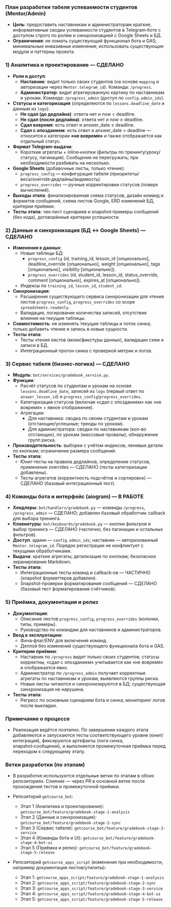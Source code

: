 ### План разработки табеля успеваемости студентов (Mentor/Admin)

- **Цель**: предоставить наставникам и администраторам краткие, информативные сводки успеваемости студентов в Telegram‑боте с доступом строго по ролям и синхронизацией с Google Sheets и БД.
- **Ограничения**: не ломать существующий функционал бота и GAS; минимальные инвазивные изменения; использовать существующие модули и паттерны проекта.

### 1) Аналитика и проектирование — СДЕЛАНО
- **Роли и доступ**:
  - **Наставник**: видит только своих студентов (на основе `mapping` и авторизации через `Mentor.telegram_id`). Команда: `/progress`.
  - **Администратор**: видит агрегированную картину по наставникам и урокам. Команда: `/progress_admin` (доступ по `config.admin_ids`).
- **Статусы и категоризация** (определяются по `lessons.deadline_date` и данным из `logs`):
  - **Не сдал (до дедлайна)**: ответа нет и now < deadline.
  - **Не сдал (после дедлайна)**: ответа нет и now ≥ deadline.
  - **Сдал вовремя**: есть ответ и answer_date ≤ deadline.
  - **Сдал с опозданием**: есть ответ и answer_date > deadline — относится к категории **«не вовремя»** и также отображается как отдельный статус.
- **Формат Telegram‑выдачи**:
  - Короткие агрегаты + inline‑кнопки (фильтры по тренингу/уроку/статусу, пагинация). Сообщения не перегружать; при необходимости разбивать на несколько.
- **Google Sheets** (добавочные листы, только чтение):
  - `progress_config` — конфигурация табеля (приоритеты/веса/override‑дедлайны/видимость).
  - `progress_overrides` — ручные корректировки статусов (поверх вычислений).
- **Выходы этапа**: финализированная схема статусов, дизайн команд и форматов сообщений, схема листов Google, ERD изменений БД, критерии приёмки.
- **Тесты этапа**: чек‑лист сценариев и snapshot‑примеры сообщений (без кода), договорённые критерии успешности.

### 2) Данные и синхронизация (БД ↔ Google Sheets) — СДЕЛАНО
- **Изменения в данных**:
  - Новые таблицы БД:
    - `progress_config` (id, training_id, lesson_id [опционально], deadline_override [опционально], weight [опционально], tags [опционально], visibility [опционально]).
    - `progress_overrides` (id, student_id, lesson_id, status_override, comment [опционально], expires_at [опционально]).
  - Индексы по `training_id`, `lesson_id`, `student_id`.
- **Синхронизация**:
  - Расширение существующего сервиса синхронизации для чтения листов `progress_config`, `progress_overrides` cо scope `spreadsheets.readonly`.
  - Валидация, логирование количества записей, отсутствие влияния на текущие таблицы.
- **Совместимость**: не изменять текущие таблицы и поток синка; только добавить чтение и запись в новые сущности.
- **Тесты этапа**:
  - Тесты чтения листов (моки/фикстуры данных), валидации схем и записи в БД.
  - Интеграционный прогон синка с проверкой метрик и логов.

### 3) Сервис табеля (бизнес‑логика) — СДЕЛАНО
- **Модуль**: `bot/services/gradebook_service.py`.
- **Функции**:
  - Расчёт статусов по студентам и урокам на основе `lessons.deadline_date`, записей из `logs` (первый ответ по `answer_lesson_id`) и `progress_config`/`progress_overrides`.
  - Категоризация статусов (включая «сдал с опозданием» как «не вовремя» + явное отображение).
  - Агрегации:
    - Для наставника: сводка по своим студентам и урокам (отстающие/успешные; тренды по урокам).
    - Для администратора: сводки по наставникам (кол-во отстающих), по урокам (массовые провалы), обнаружение групп риска.
- **Производительность**: выборки с учётом индексов; ленивые детали по кнопкам; ограничение размера сообщений.
- **Тесты этапа**:
  - Юнит‑тесты на правила дедлайнов, определение статусов, применение overrides — СДЕЛАНО (тесты категоризации добавлены).
  - Тесты агрегатов (корректность подсчётов и сортировок) — СДЕЛАНО (базовый интеграционный тест).

### 4) Команды бота и интерфейс (aiogram) — В РАБОТЕ
- **Хендлеры**: `bot/handlers/gradebook.py` — команды `/progress`, `/progress_admin` — СДЕЛАНО; добавлен базовый обработчик callback для выбора тренинга.
- **Клавиатуры**: `bot/keyboards/gradebook.py` — кнопки фильтров и выбор тренинга — СДЕЛАНО (частично, без пагинации и остальных фильтров).
- **Доступ**: админ — `config.admin_ids`; наставник — авторизованный `Mentor.telegram_id`. Порядок регистрации не конфликтует с текущими обработчиками.
- **Выдача**: краткие агрегаты; детализация по кнопкам; безопасное экранирование Markdown.
- **Тесты этапа**:
  - Интеграционные тесты команд и callback‑ов — ЧАСТИЧНО (snapshot форматтеров добавлен).
  - Snapshot‑проверки форматирования сообщений — СДЕЛАНО (базовый тест форматирования счётчиков).

### 5) Приёмка, документация и релиз
- **Документация**:
  - Описание листов `progress_config`, `progress_overrides` (колонки, типы, примеры).
  - Руководство по командам для наставников и администраторов.
- **Ввод в эксплуатацию**:
  - Фича‑флаг/ENV для включения команд.
  - Деплой без изменений существующего функционала бота и GAS.
- **Критерии приёмки**:
  - Наставник по `/progress` видит только своих студентов; статусы корректны, «сдал с опозданием» учитывается как «не вовремя» и отображается явно.
  - Администратор по `/progress_admin` получает корректные агрегаты по наставникам и урокам; выявляются группы риска.
  - Новые листы читаются и синхронизируются в БД; существующая синхронизация не нарушена.
- **Тесты этапа**:
  - Регресс по основным сценариям бота и синка; мониторинг логов после выкладки.

### Примечание о процессе
- Реализация ведётся поэтапно. По завершении каждого этапа добавляются и запускаются тесты соответствующего уровня (юнит/интеграция), фиксируются артефакты (логи синка, snapshot‑сообщения), и выполняется промежуточная приёмка перед переходом к следующему этапу.

### Ветки разработки (по этапам)
- В разработке используются отдельные ветки по этапам в обоих репозиториях. Слияние — через PR в основной ветке после прохождения тестов и промежуточной приёмки.

- Репозиторий `getcourse_bot`:
  - Этап 1 (Аналитика и проектирование): `getcourse_bot/feature/gradebook-stage-1-analysis`
  - Этап 2 (Данные и синхронизация): `getcourse_bot/feature/gradebook-stage-2-sync`
  - Этап 3 (Сервис табеля): `getcourse_bot/feature/gradebook-stage-3-service`
  - Этап 4 (Команды бота и UI): `getcourse_bot/feature/gradebook-stage-4-bot-ui`
  - Этап 5 (Приёмка и релиз): `getcourse_bot/feature/gradebook-stage-5-release`

- Репозиторий `getcourse_apps_script` (изменения при необходимости, например документация листов/утилиты):
  - Этап 1: `getcourse_apps_script/feature/gradebook-stage-1-analysis`
  - Этап 2: `getcourse_apps_script/feature/gradebook-stage-2-sync`
  - Этап 3: `getcourse_apps_script/feature/gradebook-stage-3-service`
  - Этап 4: `getcourse_apps_script/feature/gradebook-stage-4-bot-ui`
  - Этап 5: `getcourse_apps_script/feature/gradebook-stage-5-release`
